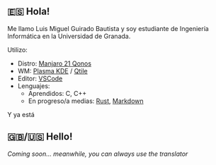 [Manjaro]: https://manjaro.org
[KDE Plasma ES]: https://kde.org/es/plasma-desktop/
[VSCode]: https://code.visualstudio.com/
[Qtile]: http://www.qtile.org/
[RustES]: https://www.rust-lang.org/es
[Markdown]: https://daringfireball.net/projects/markdown/

## 🇪🇸 Hola!

Me llamo Luis Miguel Guirado Bautista y soy estudiante de Ingeniería Informática en la Universidad de Granada.

Utilizo:
 - Distro: [Manjaro 21 Qonos][Manjaro]
 - WM: [Plasma KDE][KDE Plasma ES] / [Qtile]
 - Editor: [VSCode]
 - Lenguajes:
    - Aprendidos: C, C++
    - En progreso/a medias: [Rust][RustES], [Markdown]
  
Y ya está

## 🇬🇧/🇺🇸 Hello!

_Coming soon... meanwhile, you can always use the translator_
